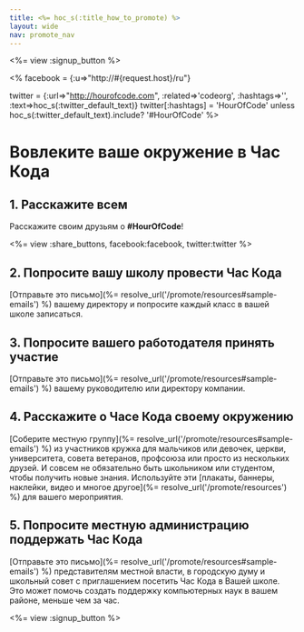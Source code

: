 ```yaml
---
title: <%= hoc_s(:title_how_to_promote) %>
layout: wide
nav: promote_nav
---
```

<%= view :signup_button %>

<% facebook = {:u=>"http://#{request.host}/ru"}

twitter = {:url=>"http://hourofcode.com", :related=>'codeorg', :hashtags=>'', :text=>hoc_s(:twitter_default_text)} twitter[:hashtags] = 'HourOfCode' unless hoc_s(:twitter_default_text).include? '#HourOfCode' %>

# Вовлеките ваше окружение в Час Кода

## 1. Расскажите всем

Расскажите своим друзьям о **#HourOfCode**!

<%= view :share_buttons, facebook:facebook, twitter:twitter %>

## 2. Попросите вашу школу провести Час Кода

[Отправьте это письмо](%= resolve_url('/promote/resources#sample-emails') %) вашему директору и попросите каждый класс в вашей школе записаться.

## 3. Попросите вашего работодателя принять участие

[Отправьте это письмо](%= resolve_url('/promote/resources#sample-emails') %) вашему руководителю или директору компании.

## 4. Расскажите о Часе Кода своему окружению

[Соберите местную группу](%= resolve_url('/promote/resources#sample-emails') %) из участников кружка для мальчиков или девочек, церкви, университета, совета ветеранов, профсоюза или просто из нескольких друзей. И совсем не обязательно быть школьником или студентом, чтобы получить новые знания. Используйте эти [плакаты, баннеры, наклейки, видео и многое другое](%= resolve_url('/promote/resources') %) для вашего мероприятия.

## 5. Попросите местную администрацию поддержать Час Кода

[Отправьте это письмо](%= resolve_url('/promote/resources#sample-emails') %) представителям местной власти, в городскую думу и школьный совет с приглашением посетить Час Кода в Вашей школе. Это может помочь создать поддержку компьютерных наук в вашем районе, меньше чем за час.

<%= view :signup_button %>